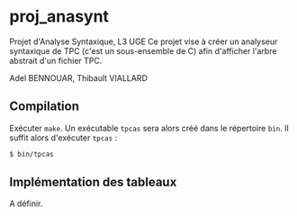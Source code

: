 # proj_anasynt
Projet d'Analyse Syntaxique, L3 UGE
Ce projet vise à créer un analyseur syntaxique de TPC (c'est un sous-ensemble de C) afin d'afficher l'arbre abstrait d'un fichier TPC.

Adel BENNOUAR, Thibault VIALLARD

## Compilation

Exécuter `make`.
Un exécutable `tpcas` sera alors créé dans le répertoire `bin`.
Il suffit alors d'exécuter `tpcas` : 

```bash
$ bin/tpcas
```

## Implémentation des tableaux

A définir.


